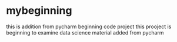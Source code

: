# mybeginning
this is addition from pycharm
beginning code project
this prooject is beginning to examine data science material
added from pycharm
